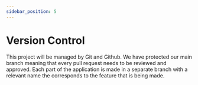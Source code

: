 ```yaml
---
sidebar_position: 5
---
```


# Version Control

This project will be managed by Git and Github. We have protected our main branch meaning that every pull request needs to be reviewed and approved. Each part of the application is made in a separate branch with a relevant name the corresponds to the feature that is being made.